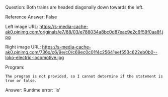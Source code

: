 Question: Both trains are headed diagonally down towards the left.

Reference Answer: False

Left image URL: https://s-media-cache-ak0.pinimg.com/originals/e7/88/03/e788034a8bc0d87eac9e2c6f59f0aa8f.jpg

Right image URL: https://s-media-cache-ak0.pinimg.com/736x/c6/9e/c0/c69ec0c01f4c25641eef553c622eb0b0--loko-electric-locomotive.jpg

Program:

```
The program is not provided, so I cannot determine if the statement is true or false.
```
Answer: Runtime error: 'is'

